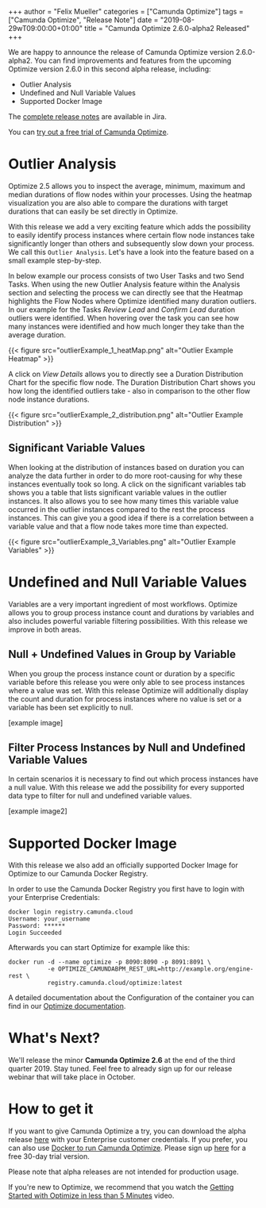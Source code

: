 +++
author = "Felix Mueller"
categories = ["Camunda Optimize"]
tags = ["Camunda Optimize", "Release Note"]
date = "2019-08-29wT09:00:00+01:00"
title = "Camunda Optimize 2.6.0-alpha2 Released"
+++

We are happy to announce the release of Camunda Optimize version 2.6.0-alpha2.
You can find improvements and features from the upcoming Optimize version 2.6.0 in this second alpha release, including:

- Outlier Analysis
- Undefined and Null Variable Values
- Supported Docker Image

The [complete release notes](https://app.camunda.com/jira/secure/ReleaseNote.jspa?projectId=xxx&version=xxx) are available in Jira.

<!--more-->

You can [try out a free trial of Camunda Optimize](#how-to-get-it).


# Outlier Analysis

Optimize 2.5 allows you to inspect the average, minimum, maximum and median durations of flow nodes within your processes.
Using the heatmap visualization you are also able to compare the durations with target durations that can easily be set directly in Optimize.

With this release we add a very exciting feature which adds the possibility to easily identify process instances where certain flow node instances take significantly longer than others and subsequently slow down your process.
We call this `Outlier Analysis`. Let's have a look into the feature based on a small example step-by-step.

In below example our process consists of two User Tasks and two Send Tasks.
When using the new Outlier Analysis feature within the Analysis section and selecting the process we can directly see that the Heatmap highlights the Flow Nodes where Optimize identified many duration outliers. In our example for the Tasks *Review Lead* and *Confirm Lead* duration outliers were identified.
When hovering over the task you can see how many instances were identified and how much longer they take than the average duration.

{{< figure src="outlierExample_1_heatMap.png" alt="Outlier Example Heatmap" >}}

A click on *View Details* allows you to directly see a Duration Distribution Chart for the specific flow node. The Duration Distribution Chart shows you how long the identified outliers take - also in comparison to the other flow node instance durations.

{{< figure src="outlierExample_2_distribution.png" alt="Outlier Example Distribution" >}}


## Significant Variable Values

When looking at the distribution of instances based on duration you can analyze the data further in order to do more root-causing for why these instances eventually took so long.
A click on the significant variables tab shows you a table that lists significant variable values in the outlier instances. It also allows you to see how many times this variable value occurred in the outlier instances compared to the rest the process instances. This can give you a good idea if there is a correlation between a variable value and that a flow node takes more time than expected.

{{< figure src="outlierExample_3_Variables.png" alt="Outlier Example Variables" >}}


# Undefined and Null Variable Values

Variables are a very important ingredient of most workflows.
Optimize allows you to group process instance count and durations by variables and also includes powerful variable filtering possibilities. With this release we improve in both areas.

## Null + Undefined Values in Group by Variable
When you group the process instance count or duration by a specific variable before this release you were only able to see process instances where a value was set. With this release Optimize will additionally display the count and duration for process instances where no value is set or a variable has been set explicitly to null.

[example image]

## Filter Process Instances by Null and Undefined Variable Values
In certain scenarios it is necessary to find out which process instances have a null value.
With this release we add the possibility for every supported data type to filter for null and undefined variable values.

[example image2]

# Supported Docker Image

With this release we also add an officially supported Docker Image for Optimize to our Camunda Docker Registry.

In order to use the Camunda Docker Registry you first have to login with your Enterprise Credentials:
```
docker login registry.camunda.cloud
Username: your_username
Password: ******
Login Succeeded
```

Afterwards you can start Optimize for example like this:
```
docker run -d --name optimize -p 8090:8090 -p 8091:8091 \
           -e OPTIMIZE_CAMUNDABPM_REST_URL=http://example.org/engine-rest \
           registry.camunda.cloud/optimize:latest
```

A detailed documentation about the Configuration of the container you can find in our [Optimize documentation](https://docs.camunda.org/optimize/latest/technical-guide/setup/installation/#production-docker-image-without-elasticsearch).


# What's Next?

We'll release the minor **Camunda Optimize 2.6** at the end of the third quarter 2019. Stay tuned.
Feel free to already sign up for our release webinar that will take place in October.

# How to get it

If you want to give Camunda Optimize a try, you can download the alpha release [here](https://docs.camunda.org/enterprise/download/#camunda-optimize) with your Enterprise customer credentials. If you prefer, you can also use [Docker to run Camunda Optimize](https://docs.camunda.org/optimize/latest/technical-guide/setup/installation/#production-docker-image-without-elasticsearch). Please sign up [here](https://camunda.com/download/enterprise/) for a free 30-day trial version.


Please note that alpha releases are not intended for production usage.

If you're new to Optimize, we recommend that you watch the [Getting Started with Optimize in less than 5 Minutes](https://camunda.com/learn/videos/getting-started-optimize/) video.

